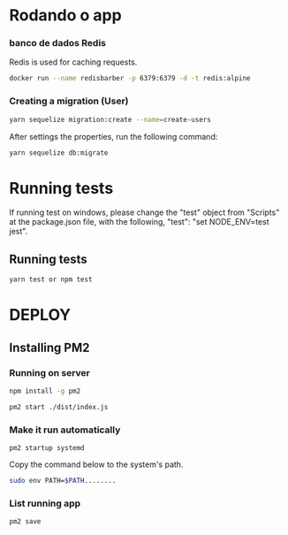 # Rodando o app

### banco de dados Redis

Redis is used for caching requests.

```bash
docker run --name redisbarber -p 6379:6379 -d -t redis:alpine
```

### Creating a migration (User)
```bash
yarn sequelize migration:create --name=create-users
```
After settings the properties, run the following command:
```bash
yarn sequelize db:migrate
```


# Running tests
If running test on windows, please change the "test" object from "Scripts" at the package.json file, with the following, "test": "set NODE_ENV=test jest".

## Running tests
```bash
yarn test or npm test
```



# DEPLOY

## Installing PM2

### Running on server
```bash
npm install -g pm2
```

```bash
pm2 start ./dist/index.js
```

### Make it run automatically
```
pm2 startup systemd
```

Copy the command below to the system's path.
```bash
sudo env PATH=$PATH........
```

### List running app
```bash
pm2 save
```

